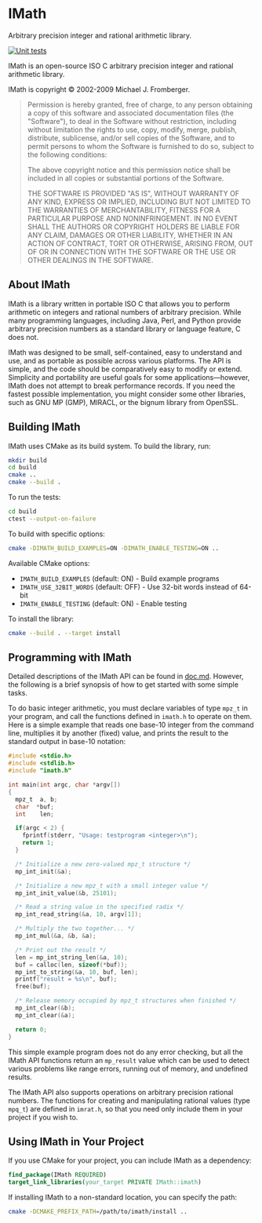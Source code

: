 IMath
=====

Arbitrary precision integer and rational arithmetic library.

[![Unit tests](https://github.com/creachadair/imath/workflows/Unit%20tests/badge.svg)](https://github.com/creachadair/imath/actions/workflows/unit-tests.yml)

IMath is an open-source ISO C arbitrary precision integer and rational
arithmetic library.

IMath is copyright &copy; 2002-2009 Michael J. Fromberger.

> Permission is hereby granted, free of charge, to any person obtaining a copy
> of this software and associated documentation files (the "Software"), to deal
> in the Software without restriction, including without limitation the rights
> to use, copy, modify, merge, publish, distribute, sublicense, and/or sell
> copies of the Software, and to permit persons to whom the Software is
> furnished to do so, subject to the following conditions:
>
> The above copyright notice and this permission notice shall be included in
> all copies or substantial portions of the Software.
>
> THE SOFTWARE IS PROVIDED "AS IS", WITHOUT WARRANTY OF ANY KIND, EXPRESS OR
> IMPLIED, INCLUDING BUT NOT LIMITED TO THE WARRANTIES OF MERCHANTABILITY,
> FITNESS FOR A PARTICULAR PURPOSE AND NONINFRINGEMENT.  IN NO EVENT SHALL THE
> AUTHORS OR COPYRIGHT HOLDERS BE LIABLE FOR ANY CLAIM, DAMAGES OR OTHER
> LIABILITY, WHETHER IN AN ACTION OF CONTRACT, TORT OR OTHERWISE, ARISING FROM,
> OUT OF OR IN CONNECTION WITH THE SOFTWARE OR THE USE OR OTHER DEALINGS IN THE
> SOFTWARE.


About IMath
-----------

IMath is a library written in portable ISO C that allows you to perform
arithmetic on integers and rational numbers of arbitrary precision.  While many
programming languages, including Java, Perl, and Python provide arbitrary
precision numbers as a standard library or language feature, C does not.

IMath was designed to be small, self-contained, easy to understand and use, and
as portable as possible across various platforms.  The API is simple, and the
code should be comparatively easy to modify or extend.  Simplicity and
portability are useful goals for some applications&#8212;however, IMath does
not attempt to break performance records.  If you need the fastest possible
implementation, you might consider some other libraries, such as GNU MP (GMP),
MIRACL, or the bignum library from OpenSSL.

Building IMath
-------------

IMath uses CMake as its build system. To build the library, run:

```bash
mkdir build
cd build
cmake ..
cmake --build .
```

To run the tests:

```bash
cd build
ctest --output-on-failure
```

To build with specific options:

```bash
cmake -DIMATH_BUILD_EXAMPLES=ON -DIMATH_ENABLE_TESTING=ON ..
```

Available CMake options:
- `IMATH_BUILD_EXAMPLES` (default: ON) - Build example programs
- `IMATH_USE_32BIT_WORDS` (default: OFF) - Use 32-bit words instead of 64-bit
- `IMATH_ENABLE_TESTING` (default: ON) - Enable testing

To install the library:

```bash
cmake --build . --target install
```

Programming with IMath
----------------------

Detailed descriptions of the IMath API can be found in [doc.md](doc.md).
However, the following is a brief synopsis of how to get started with some
simple tasks.

To do basic integer arithmetic, you must declare variables of type `mpz_t` in
your program, and call the functions defined in `imath.h` to operate on them.
Here is a simple example that reads one base-10 integer from the command line,
multiplies it by another (fixed) value, and prints the result to the standard
output in base-10 notation:

```c
#include <stdio.h>
#include <stdlib.h>
#include "imath.h"

int main(int argc, char *argv[])
{
  mpz_t  a, b;
  char  *buf;
  int    len;

  if(argc < 2) {
    fprintf(stderr, "Usage: testprogram <integer>\n");
    return 1;
  }

  /* Initialize a new zero-valued mpz_t structure */
  mp_int_init(&a);

  /* Initialize a new mpz_t with a small integer value */
  mp_int_init_value(&b, 25101);

  /* Read a string value in the specified radix */
  mp_int_read_string(&a, 10, argv[1]);

  /* Multiply the two together... */
  mp_int_mul(&a, &b, &a);

  /* Print out the result */
  len = mp_int_string_len(&a, 10);
  buf = calloc(len, sizeof(*buf));
  mp_int_to_string(&a, 10, buf, len);
  printf("result = %s\n", buf);
  free(buf);

  /* Release memory occupied by mpz_t structures when finished */
  mp_int_clear(&b);
  mp_int_clear(&a);

  return 0;
}
```

This simple example program does not do any error checking, but all the IMath
API functions return an `mp_result` value which can be used to detect various
problems like range errors, running out of memory, and undefined results.

The IMath API also supports operations on arbitrary precision rational numbers.
The functions for creating and manipulating rational values (type `mpq_t`) are
defined in `imrat.h`, so that you need only include them in your project if you
wish to.

Using IMath in Your Project
---------------------------

If you use CMake for your project, you can include IMath as a dependency:

```cmake
find_package(IMath REQUIRED)
target_link_libraries(your_target PRIVATE IMath::imath)
```

If installing IMath to a non-standard location, you can specify the path:

```bash
cmake -DCMAKE_PREFIX_PATH=/path/to/imath/install ..
```
